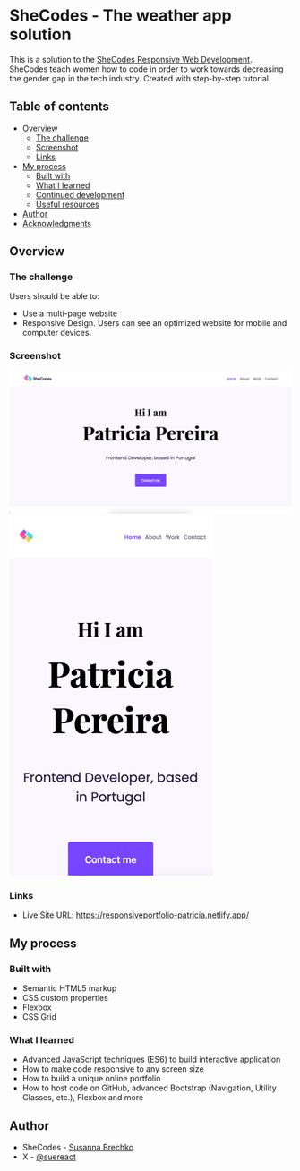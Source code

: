 # SheCodes - The weather app solution

This is a solution to the [SheCodes Responsive Web Development](https://www.shecodes.io/workshop-pro). SheCodes teach women how to code in order to work towards decreasing the gender gap in the tech industry. Created with step-by-step tutorial.

## Table of contents

- [Overview](#overview)
  - [The challenge](#the-challenge)
  - [Screenshot](#screenshot)
  - [Links](#links)
- [My process](#my-process)
  - [Built with](#built-with)
  - [What I learned](#what-i-learned)
  - [Continued development](#continued-development)
  - [Useful resources](#useful-resources)
- [Author](#author)
- [Acknowledgments](#acknowledgments)

## Overview

### The challenge

Users should be able to:

- Use a multi-page website
- Responsive Design. Users can see an optimized website for mobile and computer devices.

### Screenshot

![](./screenshot.png)
![](./screenshot-mobile.png)

### Links

- Live Site URL: https://responsiveportfolio-patricia.netlify.app/

## My process

### Built with

- Semantic HTML5 markup
- CSS custom properties
- Flexbox
- CSS Grid

### What I learned

- Advanced JavaScript techniques (ES6) to build interactive application
- How to make code responsive to any screen size
- How to build a unique online portfolio
- How to host code on GitHub, advanced Bootstrap (Navigation, Utility Classes, etc.), Flexbox and more

## Author

- SheCodes - [Susanna Brechko](https://www.shecodes.io/graduates/78767-susanna-brechko)
- X - [@suereact](https://www.x.com/suereact)

